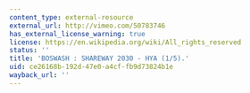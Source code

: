 ```yaml
---
content_type: external-resource
external_url: http://vimeo.com/50783746
has_external_license_warning: true
license: https://en.wikipedia.org/wiki/All_rights_reserved
status: ''
title: 'BOSWASH : SHAREWAY 2030 - HYA (1/5).'
uid: ce26168b-192d-47e0-a4cf-fb9d73824b1e
wayback_url: ''
---
```

